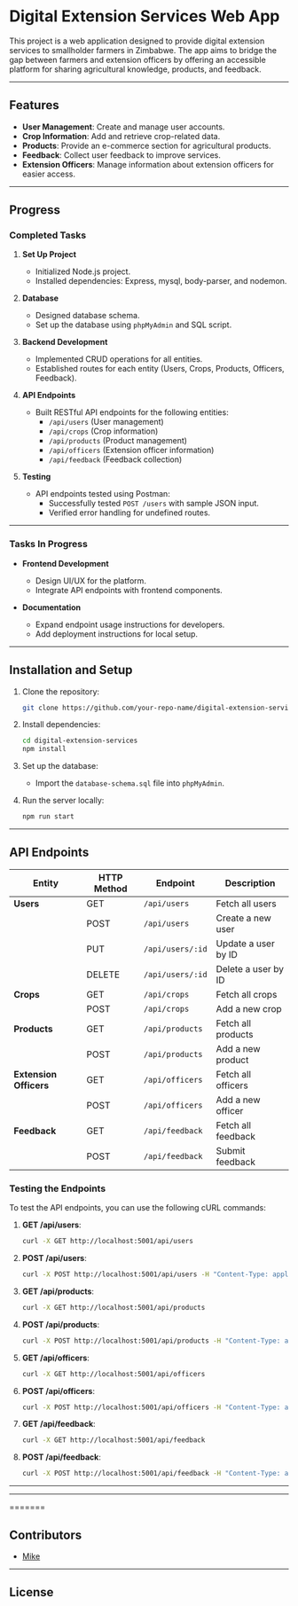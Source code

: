 
# Digital Extension Services Web App

This project is a web application designed to provide digital extension services to smallholder farmers in Zimbabwe. The app aims to bridge the gap between farmers and extension officers by offering an accessible platform for sharing agricultural knowledge, products, and feedback.

---

## Features

- **User Management**: Create and manage user accounts.
- **Crop Information**: Add and retrieve crop-related data.
- **Products**: Provide an e-commerce section for agricultural products.
- **Feedback**: Collect user feedback to improve services.
- **Extension Officers**: Manage information about extension officers for easier access.

---

## Progress

### Completed Tasks

1. **Set Up Project**
   - Initialized Node.js project.
   - Installed dependencies: Express, mysql, body-parser, and nodemon.

2. **Database**
   - Designed database schema.
   - Set up the database using `phpMyAdmin` and SQL script.

3. **Backend Development**
   - Implemented CRUD operations for all entities.
   - Established routes for each entity (Users, Crops, Products, Officers, Feedback).

4. **API Endpoints**
   - Built RESTful API endpoints for the following entities:
     - `/api/users` (User management)
     - `/api/crops` (Crop information)
     - `/api/products` (Product management)
     - `/api/officers` (Extension officer information)
     - `/api/feedback` (Feedback collection)

5. **Testing**
   - API endpoints tested using Postman:
     - Successfully tested `POST /users` with sample JSON input.
     - Verified error handling for undefined routes.

---

### Tasks In Progress

- **Frontend Development**
  - Design UI/UX for the platform.
  - Integrate API endpoints with frontend components.

- **Documentation**
  - Expand endpoint usage instructions for developers.
  - Add deployment instructions for local setup.

---

## Installation and Setup

1. Clone the repository:
   ```bash
   git clone https://github.com/your-repo-name/digital-extension-services.git
   ```

2. Install dependencies:
   ```bash
   cd digital-extension-services
   npm install
   ```

3. Set up the database:
   - Import the `database-schema.sql` file into `phpMyAdmin`.

4. Run the server locally:
   ```bash
   npm run start
   ```

---

## API Endpoints

| Entity              | HTTP Method | Endpoint                   | Description                     |
|---------------------|-------------|----------------------------|---------------------------------|
| **Users**           | GET         | `/api/users`              | Fetch all users                |
|                     | POST        | `/api/users`              | Create a new user              |
|                     | PUT         | `/api/users/:id`          | Update a user by ID            |
|                     | DELETE      | `/api/users/:id`          | Delete a user by ID            |
| **Crops**           | GET         | `/api/crops`              | Fetch all crops                |
|                     | POST        | `/api/crops`              | Add a new crop                 |
| **Products**        | GET         | `/api/products`           | Fetch all products             |
|                     | POST        | `/api/products`           | Add a new product              |
| **Extension Officers** | GET      | `/api/officers`           | Fetch all officers             |
|                     | POST        | `/api/officers`           | Add a new officer              |
| **Feedback**        | GET         | `/api/feedback`           | Fetch all feedback             |
|                     | POST        | `/api/feedback`           | Submit feedback                |

### Testing the Endpoints

To test the API endpoints, you can use the following cURL commands:

1. **GET /api/users**:
   ```sh
   curl -X GET http://localhost:5001/api/users
   ```

2. **POST /api/users**:
   ```sh
   curl -X POST http://localhost:5001/api/users -H "Content-Type: application/json" -d '{"name": "John Doe", "email": "john@example.com", "password": "password123"}'
   ```

3. **GET /api/products**:
   ```sh
   curl -X GET http://localhost:5001/api/products
   ```

4. **POST /api/products**:
   ```sh
   curl -X POST http://localhost:5001/api/products -H "Content-Type: application/json" -d '{"name": "Maize", "description": "Rainy season crop", "price": 100.50}'
   ```

5. **GET /api/officers**:
   ```sh
   curl -X GET http://localhost:5001/api/officers
   ```

6. **POST /api/officers**:
   ```sh
   curl -X POST http://localhost:5001/api/officers -H "Content-Type: application/json" -d '{"name": "Jane Smith", "email": "jane@example.com", "phone": "123-456-7890"}'
   ```

7. **GET /api/feedback**:
   ```sh
   curl -X GET http://localhost:5001/api/feedback
   ```

8. **POST /api/feedback**:
   ```sh
   curl -X POST http://localhost:5001/api/feedback -H "Content-Type: application/json" -d '{"user_id": 1, "message": "Great service!"}'
   ```

---



---

=======
## Contributors

- [Mike](https://github.com/your-profile)

---

## License

